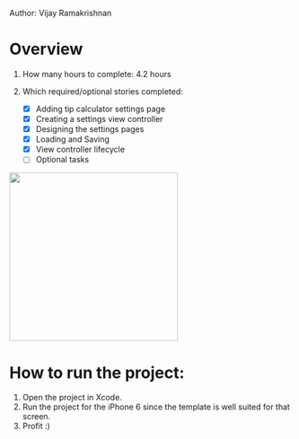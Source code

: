Author: Vijay Ramakrishnan

# Overview

1. How many hours to complete: 4.2 hours

2. Which required/optional stories completed:
	- [x] Adding tip calculator settings page
	- [x] Creating a settings view controller
	- [x] Designing the settings pages
	- [x] Loading and Saving
	- [x] View controller lifecycle
	- [ ] Optional tasks

<img src="http://i.imgur.com/k1cmt04.gif" alt="" width="300">

# How to run the project:

1. Open the project in Xcode.
2. Run the project for the iPhone 6 since the template is well suited for that screen.
3. Profit :)
